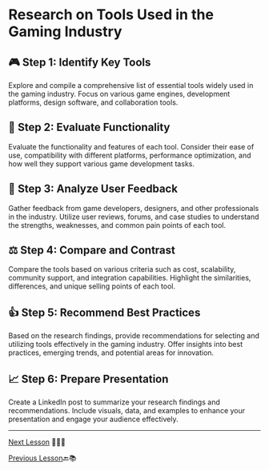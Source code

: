 # Research on Tools Used in the Gaming Industry

## 🎮 Step 1: Identify Key Tools

Explore and compile a comprehensive list of essential tools widely used in the gaming industry. Focus on various game engines, development platforms, design software, and collaboration tools.

## 🔧 Step 2: Evaluate Functionality

Evaluate the functionality and features of each tool. Consider their ease of use, compatibility with different platforms, performance optimization, and how well they support various game development tasks.

## 👥 Step 3: Analyze User Feedback

Gather feedback from game developers, designers, and other professionals in the industry. Utilize user reviews, forums, and case studies to understand the strengths, weaknesses, and common pain points of each tool.

## ⚖️ Step 4: Compare and Contrast

Compare the tools based on various criteria such as cost, scalability, community support, and integration capabilities. Highlight the similarities, differences, and unique selling points of each tool.

## 👍 Step 5: Recommend Best Practices

Based on the research findings, provide recommendations for selecting and utilizing tools effectively in the gaming industry. Offer insights into best practices, emerging trends, and potential areas for innovation.

## 📈 Step 6: Prepare Presentation

Create a LinkedIn post to summarize your research findings and recommendations. Include visuals, data, and examples to enhance your presentation and engage your audience effectively.

---
[Next Lesson](https://github.com/gtech-mulearn/Learning-Fest-AR-VR-Bootcamp/blob/main/Level-1/Part-2.md) 📖👣🔜

[Previous Lesson](https://github.com/gtech-mulearn/Learning-Fest-AR-VR-Bootcamp/blob/main/README.md)🔙📚
